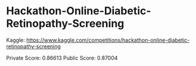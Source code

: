 # Hackathon-Online-Diabetic-Retinopathy-Screening

Kaggle: https://www.kaggle.com/competitions/hackathon-online-diabetic-retinopathy-screening

Private Score: 0.86613
Public Score: 0.87004

